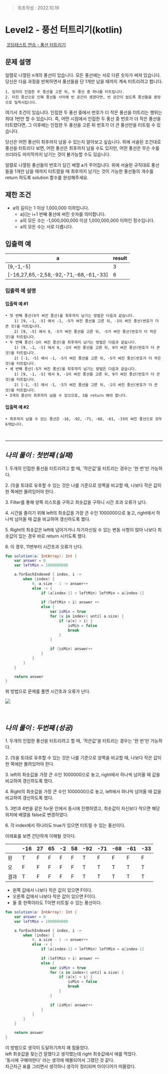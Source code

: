 > 최초작성 : 2022.10.19

# ******Level2 - 풍선 터트리기****(kotlin)**

 [코딩테스트 연습 - 풍선 터트리기](https://school.programmers.co.kr/learn/courses/30/lessons/68646)

## 문제 설명
일렬로 나열된 n개의 풍선이 있습니다. 모든 풍선에는 서로 다른 숫자가 써져 있습니다. 당신은 다음 과정을 반복하면서 풍선들을 단 1개만 남을 때까지 계속 터트리려고 합니다.

	1. 임의의 인접한 두 풍선을 고른 뒤, 두 풍선 중 하나를 터트립니다.
	2. 터진 풍선으로 인해 풍선들 사이에 빈 공간이 생겼다면, 빈 공간이 없도록 풍선들을 중앙으로 밀착시킵니다.

여기서 조건이 있습니다. 인접한 두 풍선 중에서 번호가 더 작은 풍선을 터트리는 행위는 최대 1번만 할 수 있습니다. 즉, 어떤 시점에서 인접한 두 풍선 중 번호가 더 작은 풍선을 터트렸다면, 그 이후에는 인접한 두 풍선을 고른 뒤 번호가 더 큰 풍선만을 터트릴 수 있습니다.

당신은 어떤 풍선이 최후까지 남을 수 있는지 알아보고 싶습니다. 위에 서술된 조건대로 풍선을 터트리다 보면, 어떤 풍선은 최후까지 남을 수도 있지만, 어떤 풍선은 무슨 수를 쓰더라도 마지막까지 남기는 것이 불가능할 수도 있습니다.

일렬로 나열된 풍선들의 번호가 담긴 배열 a가 주어집니다. 위에 서술된 규칙대로 풍선들을 1개만 남을 때까지 터트렸을 때 최후까지 남기는 것이 가능한 풍선들의 개수를 return 하도록 solution 함수를 완성해주세요.

## 제한 조건
* a의 길이는 1 이상 1,000,000 이하입니다.
    * a[i]는 i+1 번째 풍선에 써진 숫자를 의미합니다.
    * a의 모든 수는 -1,000,000,000 이상 1,000,000,000 이하인 정수입니다.
    * a의 모든 수는 서로 다릅니다.


## ​입출력 예 
| a                                     | result |
|---------------------------------------|--------|
| [9,-1,-5]                             | 3      |
| [-16,27,65,-2,58,-92,-71,-68,-61,-33] | 6      |

### 입출력 예 설명

#### **입출력 예 #1**
	• 첫 번째 풍선(9가 써진 풍선)을 최후까지 남기는 방법은 다음과 같습니다.
		1) [9, -1, -5] 에서 -1, -5가 써진 풍선을 고른 뒤, -1이 써진 풍선(번호가 더 큰 것)을 터트립니다.
		2) [9, -5] 에서 9, -5가 써진 풍선을 고른 뒤, -5가 써진 풍선(번호가 더 작은 것)을 터트립니다.
	• 두 번째 풍선(-1이 써진 풍선)을 최후까지 남기는 방법은 다음과 같습니다.
		1) [9, -1, -5] 에서 9, -1이 써진 풍선을 고른 뒤, 9가 써진 풍선(번호가 더 큰 것)을 터트립니다.
		2) [-1, -5] 에서 -1, -5가 써진 풍선을 고른 뒤, -5가 써진 풍선(번호가 더 작은 것)을 터트립니다.
	• 세 번째 풍선(-5가 써진 풍선)을 최후까지 남기는 방법은 다음과 같습니다.
		1) [9, -1, -5] 에서 9, -1이 써진 풍선을 고른 뒤, 9가 써진 풍선(번호가 더 큰 것)을 터트립니다.
		2) [-1, -5] 에서 -1, -5가 써진 풍선을 고른 뒤, -1이 써진 풍선(번호가 더 큰 것)을 터트립니다.
	• 3개의 풍선이 최후까지 남을 수 있으므로, 3을 return 해야 합니다.


#### **입출력 예 #2**
	• 최후까지 남을 수 있는 풍선은 -16, -92, -71, -68, -61, -33이 써진 풍선으로 모두 6개입니다.

<br>

---



## _**나의 풀이 : 첫번째 (실패)**_

1\. 두개의 인접한 풍선을 터트리려고 할 때, '작은값'을 터트리는 경우는 '한 번'만 가능하다.

2\. (1)을 토대로 유추할 수 있는 것은 나를 기준으로 양쪽을 비교할 때, 나보다 작은 값이 한 쪽에만 몰려있어야 한다.

3\. Filter를 통해 양쪽 리스트를 구하고 최솟값을 구하니 시간 초과 오류가 났다.

4\. 시간을 줄이기 위해 left의 최솟값을 가장 큰 수인 1000000으로 놓고, right에서 하나씩 넘어올 때 값을 비교하여 갱신하도록 했다.

5\. Right의 최솟값은 left에 넘어가거나 자기자신일 수 있는 변동 사항이 많아 나보다 최솟값이 있는 경우 바로 return 시키도록 했다.

6\. 이 경우, 11번부터 시간초과 오류가 난다.

```kt
fun solution(a: IntArray): Int {
	var answer = 0
	var leftMin = 1000000000

	a.forEachIndexed { index, i ->
		when (index) {
			0, a.size - 1 -> answer++
			else -> {
				if (a[index-1] < leftMin) leftMin = a[index-1]
				
				if (leftMin > i) answer ++
				else {
					var isMin = true
					for (x in index+1 until a.size) {
						if (a[x] < i) {
							isMin = false
							break
						}
					}
					
					if (isMin) answer++
				}
			}
		}
	}

	return answer
}

```

위 방법으로 문제를 풀면 시간초과 오류가 난다.

![](../image/lv2_kotlin_poppingballons.png)

<br>

## _**나의 풀이 : 두번째 (성공)**_

1\. 두개의 인접한 풍선을 터트리려고 할 때, '작은값'을 터트리는 경우는 '한 번'만 가능하다.

2\. (1)을 토대로 유추할 수 있는 것은 나를 기준으로 양쪽을 비교할 때, 나보다 작은 값이 한 쪽에만 몰려있어야 한다.

3\. left의 최솟값을 가장 큰 수인 1000000으로 놓고, right에서 하나씩 넘어올 때 값을 비교하여 갱신하도록 했다.

4\. Right의 최솟값을 가장 큰 수인 1000000으로 놓고, left에서 하나씩 넘어올 때 값을 비교하여 갱신하도록 했다.

5\. 3번과 4번을 같은 for문 안에서 동시에 진행하였고, 최솟값이 자신보다 작으면 해당 위치에 배열을 false로 변경하였다.

6\. 각 index에서 하나라도 true가 있으면 터트릴 수 있는 풍선이다.

아래표를 보면 간단하게 이해될 것이다.

|      | -16 | 27 | 65 | -2 | 58 | -92 | -71 | -68 | -61 | -33 |
|------|-----|----|----|----|----|-----|-----|-----|-----|-----|
| 왼   | T   | F  | F  | F  | F  | T   | F   | F   | F   | F   |
| 오   | F   | F  | F  | F  | F  | T   | T   | T   | T   | T   |
| 결과 | T   | F  | F  | F  | F  | T   | T   | T   | T   | T   |

* 왼쪽 값에서 나보다 작은 값이 있으면 F이다.
* 오른쪽 값에서 나보다 작은 값이 있으면 F이다.
* 둘 중 한쪽이라도 T이면 터트릴 수 있는 풍선이다.

```kt
fun solution(a: IntArray): Int {
	var answer = 0
	var leftMin = 1000000000

	a.forEachIndexed { index, i ->
		when (index) {
			0, a.size - 1 -> answer++
			else -> {
				if (a[index-1] < leftMin) leftMin = a[index-1]
				
				if (leftMin > i) answer ++
				else {
					var isMin = true
					for (x in index+1 until a.size) {
						if (a[x] < i) {
							isMin = false
							break
						}
					}
					
					if (isMin) answer++
				}
			}
		}
	}

	return answer
}

```

이 방법으로 생각이 도달하기까지 꽤 힘들었다.<br>
left 최솟값을 찾는건 잘했다고 생각했는데 right 최솟값에서 애를 먹었다.<br>
'동시에 구해야한다' 라는 생각에 매몰되어서 그랬던 것 같다.<br>
차근차근 표를 그리면서 생각하니 생각이 정리되며 아이디어가 떠올랐다.